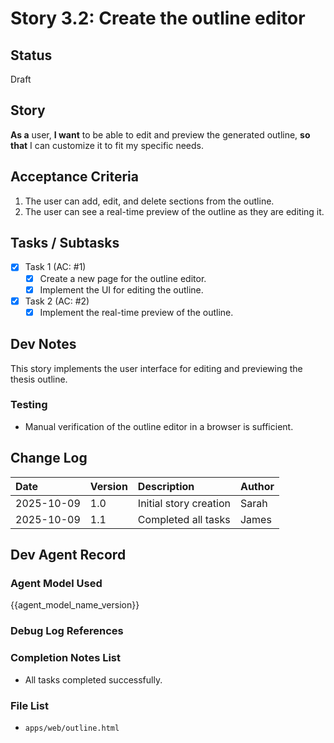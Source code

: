 # Story 3.2: Create the outline editor

## Status

Draft

## Story

**As a** user,
**I want** to be able to edit and preview the generated outline,
**so that** I can customize it to fit my specific needs.

## Acceptance Criteria

1. The user can add, edit, and delete sections from the outline.
2. The user can see a real-time preview of the outline as they are editing it.

## Tasks / Subtasks

- [x] Task 1 (AC: #1)
    - [x] Create a new page for the outline editor.
    - [x] Implement the UI for editing the outline.
- [x] Task 2 (AC: #2)
    - [x] Implement the real-time preview of the outline.

## Dev Notes

This story implements the user interface for editing and previewing the thesis outline.

### Testing

- Manual verification of the outline editor in a browser is sufficient.

## Change Log

| Date | Version | Description | Author |
| :--- | :--- | :--- | :--- |
| 2025-10-09 | 1.0 | Initial story creation | Sarah |
| 2025-10-09 | 1.1 | Completed all tasks | James |

## Dev Agent Record

### Agent Model Used

{{agent_model_name_version}}

### Debug Log References

### Completion Notes List

- All tasks completed successfully.

### File List

- `apps/web/outline.html`

